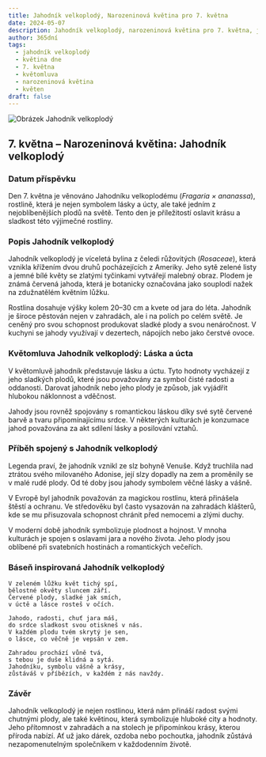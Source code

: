 ```yaml
---
title: Jahodník velkoplodý, Narozeninová květina pro 7. května
date: 2024-05-07
description: Jahodník velkoplodý, narozeninová květina pro 7. května, je symbolem Láska a úcta. Objevte její jedinečný význam, fascinující příběhy a poezii, která oslavuje její krásu.
author: 365dní
tags:
  - jahodník velkoplodý
  - květina dne
  - 7. května
  - květomluva
  - narozeninová květina
  - květen
draft: false
---
```


![Obrázek Jahodník velkoplodý](https://cdn.pixabay.com/photo/2023/05/21/10/03/flower-8008187_640.jpg#center)


## 7. května – Narozeninová květina: Jahodník velkoplodý

### Datum příspěvku

Den 7. května je věnováno Jahodníku velkoplodému (_Fragaria × ananassa_), rostlině, která je nejen symbolem lásky a úcty, ale také jedním z nejoblíbenějších plodů na světě. Tento den je příležitostí oslavit krásu a sladkost této výjimečné rostliny.

### Popis Jahodník velkoplodý

Jahodník velkoplodý je víceletá bylina z čeledi růžovitých (_Rosaceae_), která vznikla křížením dvou druhů pocházejících z Ameriky. Jeho sytě zelené listy a jemné bílé květy se zlatými tyčinkami vytvářejí malebný obraz. Plodem je známá červená jahoda, která je botanicky označována jako souplodí nažek na zdužnatělém květním lůžku.

Rostlina dosahuje výšky kolem 20–30 cm a kvete od jara do léta. Jahodník je široce pěstován nejen v zahradách, ale i na polích po celém světě. Je ceněný pro svou schopnost produkovat sladké plody a svou nenáročnost. V kuchyni se jahody využívají v dezertech, nápojích nebo jako čerstvé ovoce.

### Květomluva Jahodník velkoplodý: Láska a úcta

V květomluvě jahodník představuje lásku a úctu. Tyto hodnoty vycházejí z jeho sladkých plodů, které jsou považovány za symbol čisté radosti a oddanosti. Darovat jahodník nebo jeho plody je způsob, jak vyjádřit hlubokou náklonnost a vděčnost.

Jahody jsou rovněž spojovány s romantickou láskou díky své sytě červené barvě a tvaru připomínajícímu srdce. V některých kulturách je konzumace jahod považována za akt sdílení lásky a posilování vztahů.

### Příběh spojený s Jahodník velkoplodý

Legenda praví, že jahodník vznikl ze slz bohyně Venuše. Když truchlila nad ztrátou svého milovaného Adonise, její slzy dopadly na zem a proměnily se v malé rudé plody. Od té doby jsou jahody symbolem věčné lásky a vášně.

V Evropě byl jahodník považován za magickou rostlinu, která přinášela štěstí a ochranu. Ve středověku byl často vysazován na zahradách klášterů, kde se mu přisuzovala schopnost chránit před nemocemi a zlými duchy.

V moderní době jahodník symbolizuje plodnost a hojnost. V mnoha kulturách je spojen s oslavami jara a nového života. Jeho plody jsou oblíbené při svatebních hostinách a romantických večeřích.

### Báseň inspirovaná Jahodník velkoplodý

```
V zeleném lůžku květ tichý spí,  
bělostné okvěty sluncem září.  
Červené plody, sladké jak smích,  
v úctě a lásce rosteš v očích.

Jahodo, radosti, chuť jara máš,  
do srdce sladkost svou otiskneš v nás.  
V každém plodu tvém skrytý je sen,  
o lásce, co věčně je vepsán v zem.

Zahradou prochází vůně tvá,  
s tebou je duše klidná a sytá.  
Jahodníku, symbolu vášně a krásy,  
zůstáváš v příbězích, v každém z nás navždy.  
```

### Závěr

Jahodník velkoplodý je nejen rostlinou, která nám přináší radost svými chutnými plody, ale také květinou, která symbolizuje hluboké city a hodnoty. Jeho přítomnost v zahradách a na stolech je připomínkou krásy, kterou příroda nabízí. Ať už jako dárek, ozdoba nebo pochoutka, jahodník zůstává nezapomenutelným společníkem v každodenním životě.